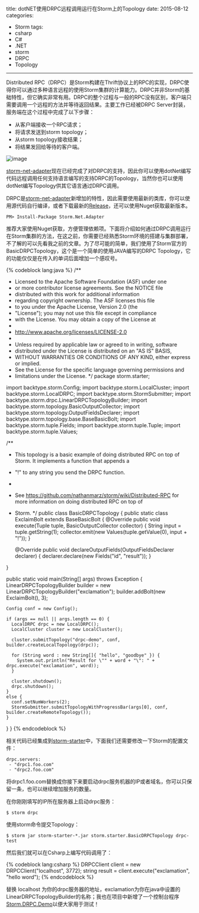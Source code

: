 title: dotNET使用DRPC远程调用运行在Storm上的Topology
date: 2015-08-12
categories: 
- Storm
tags:
- csharp
- C#
- .NET
- storm
- DRPC
- Topology

---

 Distributed RPC（DRPC）是Storm构建在Thrift协议上的RPC的实现，DRPC使得你可以通过多种语言远程的使用Storm集群的计算能力。DRPC并非Storm的基础特性，但它确实非常有用。DRPC的整个过程与一般的RPC没有区别，客户端只需要调用一个远程的方法并等待返回结果。主要工作已经被DRPC Server封装，服务端在这个过程中完成了以下步骤：

<!--more-->
 - 从客户端接收一个RPC请求；
 - 将请求发送到storm topology；
 - 从storm topology接收结果；
 - 将结果发回给等待的客户端。

 ![image](http://blog.tnidea.com/media/image/drpc-workflow.png)

 [storm-net-adapter](https://github.com/ziyunhx/storm-net-adapter "storm-net-adapter")现在已经完成了对DRPC的支持，因此你可以使用dotNet编写代码远程调用任何支持语言编写的支持DRPC的Topology，当然你也可以使用dotNet编写Topology供其它语言通过DRPC调用。

 DRPC是[storm-net-adapter](https://github.com/ziyunhx/storm-net-adapter "storm-net-adapter")新增加的特性，因此需要使用最新的类库，你可以使用源代码自行编译，或者下载最新的[Release](https://github.com/ziyunhx/storm-net-adapter/releases "Release")，还可以使用Nuget获取最新版本。

    PM> Install-Package Storm.Net.Adapter

 推荐大家使用Nuget获取，方便管理依赖项。下面将介绍如何通过DRPC调用运行在Storm集群的方法，在这之前，你需要已经熟悉Storm环境的搭建与集群部署，不了解的可以先看我之前的文章。为了尽可能的简单，我们使用了Storm官方的BasicDRPCTopology，这个是一个简单的使用JAVA编写的DRPC Topology，它的功能仅仅是在传入的单词后面增加一个感叹号。

{% codeblock lang:java %}
 /**
 * Licensed to the Apache Software Foundation (ASF) under one
 * or more contributor license agreements.  See the NOTICE file
 * distributed with this work for additional information
 * regarding copyright ownership.  The ASF licenses this file
 * to you under the Apache License, Version 2.0 (the
 * "License"); you may not use this file except in compliance
 * with the License.  You may obtain a copy of the License at
 *
 * http://www.apache.org/licenses/LICENSE-2.0
 *
 * Unless required by applicable law or agreed to in writing, software
 * distributed under the License is distributed on an "AS IS" BASIS,
 * WITHOUT WARRANTIES OR CONDITIONS OF ANY KIND, either express or implied.
 * See the License for the specific language governing permissions and
 * limitations under the License.
 */
package storm.starter;

import backtype.storm.Config;
import backtype.storm.LocalCluster;
import backtype.storm.LocalDRPC;
import backtype.storm.StormSubmitter;
import backtype.storm.drpc.LinearDRPCTopologyBuilder;
import backtype.storm.topology.BasicOutputCollector;
import backtype.storm.topology.OutputFieldsDeclarer;
import backtype.storm.topology.base.BaseBasicBolt;
import backtype.storm.tuple.Fields;
import backtype.storm.tuple.Tuple;
import backtype.storm.tuple.Values;

/**
 * This topology is a basic example of doing distributed RPC on top of Storm. It implements a function that appends a
 * "!" to any string you send the DRPC function.
 * <p/>
 * See https://github.com/nathanmarz/storm/wiki/Distributed-RPC for more information on doing distributed RPC on top of
 * Storm.
 */
public class BasicDRPCTopology {
  public static class ExclaimBolt extends BaseBasicBolt {
    @Override
    public void execute(Tuple tuple, BasicOutputCollector collector) {
      String input = tuple.getString(1);
      collector.emit(new Values(tuple.getValue(0), input + "!"));
    }

    @Override
    public void declareOutputFields(OutputFieldsDeclarer declarer) {
      declarer.declare(new Fields("id", "result"));
    }

  }

  public static void main(String[] args) throws Exception {
    LinearDRPCTopologyBuilder builder = new LinearDRPCTopologyBuilder("exclamation");
    builder.addBolt(new ExclaimBolt(), 3);

    Config conf = new Config();

    if (args == null || args.length == 0) {
      LocalDRPC drpc = new LocalDRPC();
      LocalCluster cluster = new LocalCluster();

      cluster.submitTopology("drpc-demo", conf, builder.createLocalTopology(drpc));

      for (String word : new String[]{ "hello", "goodbye" }) {
        System.out.println("Result for \"" + word + "\": " + drpc.execute("exclamation", word));
      }

      cluster.shutdown();
      drpc.shutdown();
    }
    else {
      conf.setNumWorkers(2);
      StormSubmitter.submitTopologyWithProgressBar(args[0], conf, builder.createRemoteTopology());
    }
  }
}
{% endcodeblock %}

 相关代码已经集成到[storm-starter](https://github.com/ziyunhx/storm-net-adapter/tree/master/storm-starter)中，下面我们还需要修改一下Storm的配置文件：

    drpc.servers:
     - "drpc1.foo.com"
     - "drpc2.foo.com"
 
 将drpc1.foo.com替换成你接下来要启动drpc服务机器的IP或者域名，你可以只保留一条，也可以继续增加服务的数量。

 在你刚刚填写的IP所在服务器上启动drpc服务：

    $ storm drpc

 使用storm命令提交Topology：
 
	$ storm jar storm-starter-*.jar storm.starter.BasicDRPCTopology drpc-test

 然后我们就可以在Csharp上编写代码调用了：

{% codeblock lang:csharp %}
DRPCClient client = new DRPCClient("localhost", 3772);
string result = client.execute("exclamation", "hello word");
{% endcodeblock %}

 替换 localhost 为你的drpc服务器的地址，exclamation为你在java中设置的LinearDRPCTopologyBuilder的名称；我也在项目中新增了一个控制台程序[Storm.DRPC.Demo](https://github.com/ziyunhx/storm-net-adapter/tree/master/samples/Storm.DRPC.Demo)以便大家用于测试！
 
